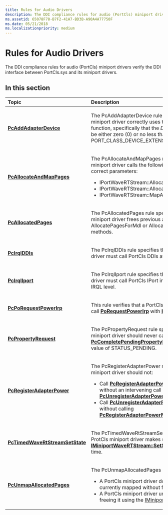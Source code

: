 ```yaml
---
title: Rules for Audio Drivers
description: The DDI compliance rules for audio (PortCls) miniport drivers verify the DDI interface between PortCls.sys and its miniport drivers.
ms.assetid: 65078F78-B7F2-41A7-BD3B-A90A4A77750F
ms.date: 05/21/2018
ms.localizationpriority: medium
---
```


# Rules for Audio Drivers


The DDI compliance rules for audio (PortCls) miniport drivers verify the DDI interface between PortCls.sys and its miniport drivers.

## In this section


<table>
<colgroup>
<col width="50%" />
<col width="50%" />
</colgroup>
<thead>
<tr class="header">
<th align="left">Topic</th>
<th align="left">Description</th>
</tr>
</thead>
<tbody>
<tr class="odd">
<td align="left"><p><a href="audio-pcaddadapterdevice.md" data-raw-source="[&lt;strong&gt;PcAddAdapterDevice&lt;/strong&gt;](audio-pcaddadapterdevice.md)"><strong>PcAddAdapterDevice</strong></a></p></td>
<td align="left"><p>The PcAddAdapterDevice rule specifies that a PortCls miniport driver correctly uses the <a href="audio-pcaddadapterdevice.md" data-raw-source="[&lt;strong&gt;PcAddAdapterDevice&lt;/strong&gt;](audio-pcaddadapterdevice.md)"><strong>PcAddAdapterDevice</strong></a> function, specifically that the <em>DeviceExtensionSize</em> should be either zero (0) or no less than PORT_CLASS_DEVICE_EXTENSION_SIZE.</p></td>
</tr>
<tr class="even">
<td align="left"><p><a href="audio-pcallocateandmappages.md" data-raw-source="[&lt;strong&gt;PcAllocateAndMapPages&lt;/strong&gt;](audio-pcallocateandmappages.md)"><strong>PcAllocateAndMapPages</strong></a></p></td>
<td align="left"><p>The PcAllocateAndMapPages rule specifies that a PortCls miniport driver calls the following interfaces, using the correct parameters:</p>
<ul>
<li>IPortWaveRTStream::AllocatePagesForMdl</li>
<li>IPortWaveRTStream::AllocateContiguousPagesForMdl</li>
<li>IPortWaveRTStream::MapAllocatedPages</li>
</ul></td>
</tr>
<tr class="odd">
<td align="left"><p><a href="audio-pcallocatedpages.md" data-raw-source="[&lt;strong&gt;PcAllocatedPages&lt;/strong&gt;](audio-pcallocatedpages.md)"><strong>PcAllocatedPages</strong></a></p></td>
<td align="left"><p>The PcAllocatedPages rule specifies that a PortCls miniport driver frees previous allocated pages by calling AllocatePagesForMdl or AllocateContiguousPagesForMdl methods.</p></td>
</tr>
<tr class="even">
<td align="left"><p><a href="audio-pcirqlddis.md" data-raw-source="[&lt;strong&gt;PcIrqlDDIs&lt;/strong&gt;](audio-pcirqlddis.md)"><strong>PcIrqlDDIs</strong></a></p></td>
<td align="left"><p>The PcIrqlDDIs rule specifies that a PortCls miniport driver must call PortCls DDIs at the correct IRQL level.</p></td>
</tr>
<tr class="odd">
<td align="left"><p><a href="audio-pcirqliport.md" data-raw-source="[&lt;strong&gt;PcIrqlIport&lt;/strong&gt;](audio-pcirqliport.md)"><strong>PcIrqlIport</strong></a></p></td>
<td align="left"><p>The PcIrqlIport rule specifies that a PortCls miniport driver must call PortCls IPort interfaces at the correct IRQL level.</p></td>
</tr>
<tr class="even">
<td align="left"><p><a href="pcporequestpowerirp.md" data-raw-source="[&lt;strong&gt;PcPoRequestPowerIrp&lt;/strong&gt;](pcporequestpowerirp.md)"><strong>PcPoRequestPowerIrp</strong></a></p></td>
<td align="left"><p>This rule verifies that a PortCls miniport driver should not call <a href="https://docs.microsoft.com/windows-hardware/drivers/ddi/wdm/nf-wdm-porequestpowerirp" data-raw-source="[&lt;strong&gt;PoRequestPowerIrp&lt;/strong&gt;](/windows-hardware/drivers/ddi/wdm/nf-wdm-porequestpowerirp)"><strong>PoRequestPowerIrp</strong></a> with <a href="https://docs.microsoft.com/windows-hardware/drivers/kernel/irp-mn-set-power" data-raw-source="[&lt;strong&gt;IRP_MN_SET_POWER&lt;/strong&gt;](../kernel/irp-mn-set-power.md)"><strong>IRP_MN_SET_POWER</strong></a>.</p></td>
</tr>
<tr class="odd">
<td align="left"><p><a href="audio-pcpropertyrequest.md" data-raw-source="[&lt;strong&gt;PcPropertyRequest&lt;/strong&gt;](audio-pcpropertyrequest.md)"><strong>PcPropertyRequest</strong></a></p></td>
<td align="left"><p>The PcPropertyRequest rule specifies that a PortCls miniport driver should never call the <a href="https://docs.microsoft.com/windows-hardware/drivers/ddi/portcls/nf-portcls-pccompletependingpropertyrequest" data-raw-source="[&lt;strong&gt;PcCompletePendingPropertyRequest&lt;/strong&gt;](/windows-hardware/drivers/ddi/portcls/nf-portcls-pccompletependingpropertyrequest)"><strong>PcCompletePendingPropertyRequest</strong></a> with an <em>NtStatus</em> value of STATUS_PENDING.</p></td>
</tr>
<tr class="even">
<td align="left"><p><a href="audio-pcregisteradapterpower.md" data-raw-source="[&lt;strong&gt;PcRegisterAdapterPower&lt;/strong&gt;](audio-pcregisteradapterpower.md)"><strong>PcRegisterAdapterPower</strong></a></p></td>
<td align="left"><p>The PcRegisterAdapterPower rule specifies that a PortCls miniport driver should not:</p>
<ul>
<li>Call <a href="https://docs.microsoft.com/windows-hardware/drivers/ddi/portcls/nf-portcls-pcregisteradapterpowermanagement" data-raw-source="[&lt;strong&gt;PcRegisterAdapterPowerManagement&lt;/strong&gt;](/windows-hardware/drivers/ddi/portcls/nf-portcls-pcregisteradapterpowermanagement)"><strong>PcRegisterAdapterPowerManagement</strong></a> twice without an intervening call to <a href="https://docs.microsoft.com/windows-hardware/drivers/ddi/portcls/nf-portcls-pcunregisteradapterpowermanagement" data-raw-source="[&lt;strong&gt;PcUnregisterAdapterPowerManagement&lt;/strong&gt;](/windows-hardware/drivers/ddi/portcls/nf-portcls-pcunregisteradapterpowermanagement)"><strong>PcUnregisterAdapterPowerManagement</strong></a>.</li>
<li>Call <a href="https://docs.microsoft.com/windows-hardware/drivers/ddi/portcls/nf-portcls-pcunregisteradapterpowermanagement" data-raw-source="[&lt;strong&gt;PcUnregisterAdapterPowerManagement&lt;/strong&gt;](/windows-hardware/drivers/ddi/portcls/nf-portcls-pcunregisteradapterpowermanagement)"><strong>PcUnregisterAdapterPowerManagement</strong></a> without calling <a href="https://docs.microsoft.com/windows-hardware/drivers/ddi/portcls/nf-portcls-pcregisteradapterpowermanagement" data-raw-source="[&lt;strong&gt;PcRegisterAdapterPowerManagement&lt;/strong&gt;](/windows-hardware/drivers/ddi/portcls/nf-portcls-pcregisteradapterpowermanagement)"><strong>PcRegisterAdapterPowerManagement</strong></a> first.</li>
</ul></td>
</tr>
<tr class="odd">
<td align="left"><p><a href="audio-pctimedwavertstreamsetstate.md" data-raw-source="[&lt;strong&gt;PcTimedWaveRtStreamSetState&lt;/strong&gt;](audio-pctimedwavertstreamsetstate.md)"><strong>PcTimedWaveRtStreamSetState</strong></a></p></td>
<td align="left"><p>The PcTimedWaveRtStreamSetState rule specifies that a ProtCls miniport driver makes state transitions through <a href="https://docs.microsoft.com/previous-versions/windows/hardware/drivers/ff536756(v=vs.85)" data-raw-source="[&lt;strong&gt;IMiniportWaveRTStream::SetState&lt;/strong&gt;](/previous-versions/windows/hardware/drivers/ff536756(v=vs.85))"><strong>IMiniportWaveRTStream::SetState</strong></a> within the required time.</p></td>
</tr>
<tr class="even">
<td align="left"><p><a href="audio-pcunmapallocatedpages.md" data-raw-source="[&lt;strong&gt;PcUnmapAllocatedPages&lt;/strong&gt;](audio-pcunmapallocatedpages.md)"><strong>PcUnmapAllocatedPages</strong></a></p></td>
<td align="left"><p>The PcUnmapAllocatedPages rule specifies that:</p>
<ul>
<li>A PortCls miniport driver doesn't map an MDL that is currently mapped without first unmapping it.</li>
<li>A PortCls miniport driver unmaps the memory prior to freeing it using the <a href="https://docs.microsoft.com/windows-hardware/drivers/ddi/portcls/nn-portcls-iminiportwavertstream" data-raw-source="[IMiniportWaveRTStream](/windows-hardware/drivers/ddi/portcls/nn-portcls-iminiportwavertstream)">IMiniportWaveRTStream</a> interface.</li>
</ul></td>
</tr>
</tbody>
</table>

 

 

